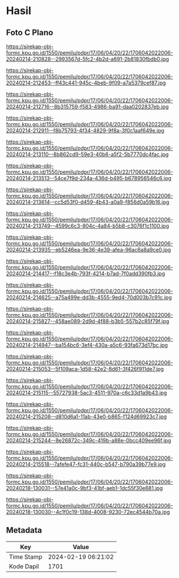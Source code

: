 # Hasil

## Foto C Plano

https://sirekap-obj-formc.kpu.go.id/1550/pemilu/pdpr/17/06/04/20/22/1706042022006-20240214-210828--2993567d-5fc2-4b2d-a691-2b81830fbdb0.jpg

https://sirekap-obj-formc.kpu.go.id/1550/pemilu/pdpr/17/06/04/20/22/1706042022006-20240214-212453--ff43c441-945c-4beb-9f09-a7a5379cef87.jpg

https://sirekap-obj-formc.kpu.go.id/1550/pemilu/pdpr/17/06/04/20/22/1706042022006-20240214-212716--8b315759-f583-4986-ba91-daa0202837eb.jpg

https://sirekap-obj-formc.kpu.go.id/1550/pemilu/pdpr/17/06/04/20/22/1706042022006-20240214-212911--f8b75793-4f34-4829-9f8a-3f0c1aaf649e.jpg

https://sirekap-obj-formc.kpu.go.id/1550/pemilu/pdpr/17/06/04/20/22/1706042022006-20240214-213110--8b862cd9-59e3-40b6-a5f2-5b7770dc4fac.jpg

https://sirekap-obj-formc.kpu.go.id/1550/pemilu/pdpr/17/06/04/20/22/1706042022006-20240214-213513--54ce7f9d-234a-436d-b495-b678956546c6.jpg

https://sirekap-obj-formc.kpu.go.id/1550/pemilu/pdpr/17/06/04/20/22/1706042022006-20240214-213614--cc5d53f0-d459-4b43-a0a9-f856d0a59b16.jpg

https://sirekap-obj-formc.kpu.go.id/1550/pemilu/pdpr/17/06/04/20/22/1706042022006-20240214-213749--4599c6c3-804c-4a84-b5b8-c3076f1c1100.jpg

https://sirekap-obj-formc.kpu.go.id/1550/pemilu/pdpr/17/06/04/20/22/1706042022006-20240214-213935--eb5246ea-9e36-4e39-afea-96ac6a8a9ce0.jpg

https://sirekap-obj-formc.kpu.go.id/1550/pemilu/pdpr/17/06/04/20/22/1706042022006-20240214-214417--f18c3e4b-793f-4214-b7ad-7f0add390fb3.jpg

https://sirekap-obj-formc.kpu.go.id/1550/pemilu/pdpr/17/06/04/20/22/1706042022006-20240214-214625--a75a499e-dd3b-4555-9ed4-70d003b7c91c.jpg

https://sirekap-obj-formc.kpu.go.id/1550/pemilu/pdpr/17/06/04/20/22/1706042022006-20240214-215827--458ae089-2d9d-4f88-b3b5-557b2c85f79f.jpg

https://sirekap-obj-formc.kpu.go.id/1550/pemilu/pdpr/17/06/04/20/22/1706042022006-20240214-214947--ba154bc6-3ef4-430a-a5c6-93fa673d17bc.jpg

https://sirekap-obj-formc.kpu.go.id/1550/pemilu/pdpr/17/06/04/20/22/1706042022006-20240214-215053--5f109aca-1d58-42e2-8d61-3f426f911de7.jpg

https://sirekap-obj-formc.kpu.go.id/1550/pemilu/pdpr/17/06/04/20/22/1706042022006-20240214-215115--55727938-5ac3-4511-970a-c6c33d1a9b43.jpg

https://sirekap-obj-formc.kpu.go.id/1550/pemilu/pdpr/17/06/04/20/22/1706042022006-20240214-215208--d810d6a1-11ab-43e0-b865-f124d69923c7.jpg

https://sirekap-obj-formc.kpu.go.id/1550/pemilu/pdpr/17/06/04/20/22/1706042022006-20240214-215244--8e26872c-349c-419b-a88e-0bcc409ee96f.jpg

https://sirekap-obj-formc.kpu.go.id/1550/pemilu/pdpr/17/06/04/20/22/1706042022006-20240214-215518--7afefe47-fc31-440c-b547-b790a39b77e9.jpg

https://sirekap-obj-formc.kpu.go.id/1550/pemilu/pdpr/17/06/04/20/22/1706042022006-20240218-130031--57e41a0c-9bf3-41bf-aeb1-1dc55f30e681.jpg

https://sirekap-obj-formc.kpu.go.id/1550/pemilu/pdpr/17/06/04/20/22/1706042022006-20240218-130030--4c1f0c19-138d-4008-9230-72ec4544b70a.jpg


## Metadata

| Key        | Value               |
| ---------- | ------------------- |
| Time Stamp | 2024-02-19 06:21:02 |
| Kode Dapil | 1701                |



